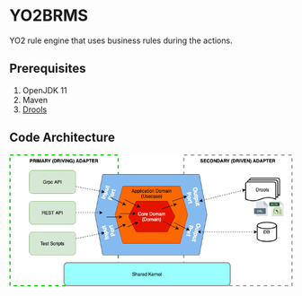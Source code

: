 # YO2BRMS
YO2 rule engine that uses business rules during the actions.

## Prerequisites

1. OpenJDK 11
2. Maven
3. [Drools](https://www.drools.org/)

## Code Architecture

![Yo2BRMS Code Architecture](./yo2brms.png)